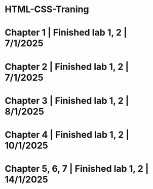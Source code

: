 # HTML-CSS-Traning

# Chapter 1 | Finished lab 1, 2 | 7/1/2025

# Chapter 2 | Finished lab 1, 2 | 7/1/2025

# Chapter 3 | Finished lab 1, 2 | 8/1/2025

# Chapter 4 | Finished lab 1, 2 | 10/1/2025

# Chapter 5, 6, 7 | Finished lab 1, 2 | 14/1/2025
